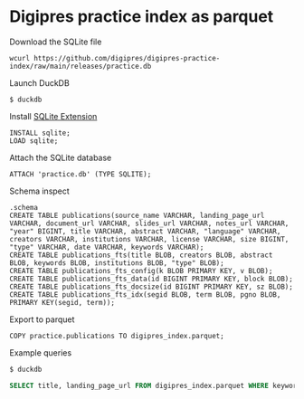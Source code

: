 # Digipres practice index as parquet

Download the SQLite file

```
wcurl https://github.com/digipres/digipres-practice-index/raw/main/releases/practice.db
```

Launch DuckDB

```
$ duckdb
```

Install [SQLite Extension](https://duckdb.org/docs/extensions/sqlite.html)

```
INSTALL sqlite;
LOAD sqlite;
```

Attach the SQLite database

```
ATTACH 'practice.db' (TYPE SQLITE);
```

Schema inspect

```
.schema
CREATE TABLE publications(source_name VARCHAR, landing_page_url VARCHAR, document_url VARCHAR, slides_url VARCHAR, notes_url VARCHAR, "year" BIGINT, title VARCHAR, abstract VARCHAR, "language" VARCHAR, creators VARCHAR, institutions VARCHAR, license VARCHAR, size BIGINT, "type" VARCHAR, date VARCHAR, keywords VARCHAR);
CREATE TABLE publications_fts(title BLOB, creators BLOB, abstract BLOB, keywords BLOB, institutions BLOB, "type" BLOB);
CREATE TABLE publications_fts_config(k BLOB PRIMARY KEY, v BLOB);
CREATE TABLE publications_fts_data(id BIGINT PRIMARY KEY, block BLOB);
CREATE TABLE publications_fts_docsize(id BIGINT PRIMARY KEY, sz BLOB);
CREATE TABLE publications_fts_idx(segid BLOB, term BLOB, pgno BLOB, PRIMARY KEY(segid, term));
```

Export to parquet

```
COPY practice.publications TO digipres_index.parquet;
```

Example queries

```sql
$ duckdb

SELECT title, landing_page_url FROM digipres_index.parquet WHERE keywords like '%database%';
```
